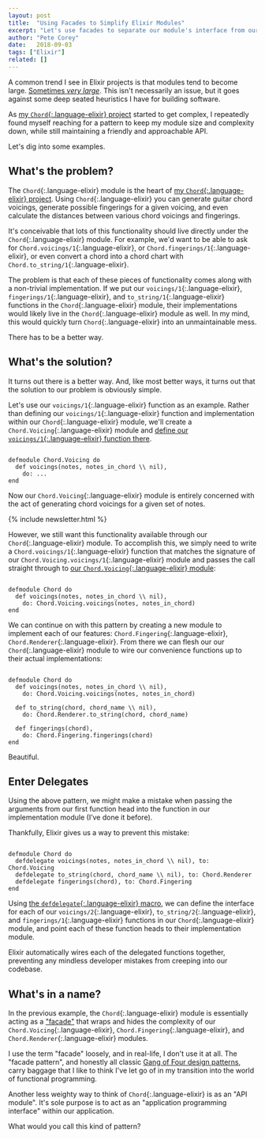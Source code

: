 ```yaml
---
layout: post
title:  "Using Facades to Simplify Elixir Modules"
excerpt: "Let's use facades to separate our module's interface from our implementation, simplifying our overall application!"
author: "Pete Corey"
date:   2018-09-03
tags: ["Elixir"]
related: []
---
```


A common trend I see in Elixir projects is that modules tend to become large. [Sometimes _very large_](https://github.com/elixir-ecto/ecto/blob/master/lib/ecto/query.ex). This isn't necessarily an issue, but it goes against some deep seated heuristics I have for building software.

As [my `Chord`{:.language-elixir} project](https://github.com/pcorey/chord/) started to get complex, I repeatedly found myself reaching for a pattern to keep my module size and complexity down, while still maintaining a friendly and approachable API.

Let's dig into some examples.

## What's the problem?

The `Chord`{:.language-elixir} module is the heart of [my `Chord`{:.language-elixir} project](https://github.com/pcorey/chord/). Using `Chord`{:.language-elixir} you can generate guitar chord voicings, generate possible fingerings for a given voicing, and even calculate the distances between various chord voicings and fingerings.

It's conceivable that lots of this functionality should live directly under the `Chord`{:.language-elixir} module. For example, we'd want to be able to ask for `Chord.voicings/1`{:.language-elixir},  or `Chord.fingerings/1`{:.language-elixir}, or even convert a chord into a chord chart with `Chord.to_string/1`{:.language-elixir}.

The problem is that each of these pieces of functionality comes along with a non-trivial implementation. If we put our `voicings/1`{:.language-elixir}, `fingerings/1`{:.language-elixir}, and `to_string/1`{:.language-elixir} functions in the `Chord`{:.language-elixir} module, their implementations would likely live in the `Chord`{:.language-elixir} module as well. In my mind, this would quickly turn `Chord`{:.language-elixir} into an unmaintainable mess.

There has to be a better way.

## What's the solution?

It turns out there is a better way. And, like most better ways, it turns out that the solution to our problem is obviously simple.

Let's use our `voicings/1`{:.language-elixir} function as an example. Rather than defining our `voicings/1`{:.language-elixir} function and implementation within our `Chord`{:.language-elixir} module, we'll create a `Chord.Voicing`{:.language-elixir} module and [define our `voicings/1`{:.language-elixir} function there](https://github.com/pcorey/chord/blob/55ec2d6069366e0d78a6cf4a9bde59c589171c08/lib/chord/voicing.ex#L2-L9).

<pre class='language-elixir'><code class='language-elixir'>
defmodule Chord.Voicing do
  def voicings(notes, notes_in_chord \\ nil),
    do: ...
end
</code></pre>

Now our `Chord.Voicing`{:.language-elixir} module is entirely concerned with the act of generating chord voicings for a given set of notes.

{% include newsletter.html %}

However, we still want this functionality available through our `Chord`{:.language-elixir} module. To accomplish this, we simply need to write a `Chord.voicings/1`{:.language-elixir} function that matches the signature of our `Chord.Voicing.voicings/1`{:.language-elixir} module and passes the call straight through to [our `Chord.Voicing`{:.language-elixir} module](https://github.com/pcorey/chord/blob/55ec2d6069366e0d78a6cf4a9bde59c589171c08/lib/chord.ex):

<pre class='language-elixir'><code class='language-elixir'>
defmodule Chord do
  def voicings(notes, notes_in_chord \\ nil),
    do: Chord.Voicing.voicings(notes, notes_in_chord)
end
</code></pre>

We can continue on with this pattern by creating a new module to implement each of our features: `Chord.Fingering`{:.language-elixir}, `Chord.Renderer`{:.language-elixir}. From there we can flesh our our `Chord`{:.language-elixir} module to wire our convenience functions up to their actual implementations:

<pre class='language-elixir'><code class='language-elixir'>
defmodule Chord do
  def voicings(notes, notes_in_chord \\ nil),
    do: Chord.Voicing.voicings(notes, notes_in_chord)

  def to_string(chord, chord_name \\ nil),
    do: Chord.Renderer.to_string(chord, chord_name)

  def fingerings(chord),
    do: Chord.Fingering.fingerings(chord)
end
</code></pre>

Beautiful.

## Enter Delegates

Using the above pattern, we might make a mistake when passing the arguments from our first function head into the function in our implementation module (I’ve done it before).

Thankfully, Elixir gives us a way to prevent this mistake:

<pre class='language-elixir'><code class='language-elixir'>
defmodule Chord do
  defdelegate voicings(notes, notes_in_chord \\ nil), to: Chord.Voicing
  defdelegate to_string(chord, chord_name \\ nil), to: Chord.Renderer
  defdelegate fingerings(chord), to: Chord.Fingering
end
</code></pre>

Using [the `defdelegate`{:.language-elixir} macro](https://hexdocs.pm/elixir/Kernel.html#defdelegate/2), we can define the interface for each of our `voicings/2`{:.language-elixir}, `to_string/2`{:.language-elixir}, and `fingerings/1`{:.language-elixir} functions in our `Chord`{:.language-elixir} module, and point each of these function heads to their implementation module.

Elixir automatically wires each of the delegated functions together, preventing any mindless developer mistakes from creeping into our codebase.

## What's in a name?

In the previous example, the `Chord`{:.language-elixir} module is essentially acting as a ["facade"](https://en.wikipedia.org/wiki/Facade_pattern) that wraps and hides the complexity of our `Chord.Voicing`{:.language-elixir}, `Chord.Fingering`{:.language-elixir}, and `Chord.Renderer`{:.language-elixir} modules.

I use the term "facade" loosely, and in real-life, I don't use it at all. The "facade pattern", and honestly all classic [Gang of Four design patterns](https://amzn.to/2BVHHIo), carry  baggage that I like to think I've let go of in my transition into the world of functional programming.

Another less weighty way to think of `Chord`{:.language-elixir} is as an "API module". It's sole purpose is to act as an "application programming interface" within our application.

What would you call this kind of pattern?
